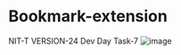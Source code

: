 # Bookmark-extension
NIT-T VERSION-24 Dev Day Task-7
![image](https://github.com/rohitjha1709/Bookmark-extension/assets/153065392/b2e11d8a-6570-403e-a2a8-4384212fb219)

